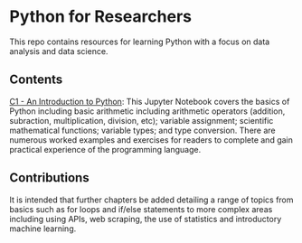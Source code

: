 # Python for Researchers

This repo contains resources for learning Python with a focus on data analysis and data science. 

## Contents

[C1 - An Introduction to Python](https://github.com/Research-and-Information-Service/python-for-researchers/blob/main/C1%20-%20An%20Introduction%20to%20Python.ipynb): This Jupyter Notebook covers the basics of Python including basic arithmetic including arithmetic operators (addition, subraction, multiplication, division, etc); variable assignment; scientific mathematical functions; variable types; and type conversion. There are numerous worked examples and exercises for readers to complete and gain practical experience of the programming language. 

## Contributions

It is intended that further chapters be added detailing a range of topics from basics such as for loops and if/else statements to more complex areas including using APIs, web scraping, the use of statistics and introductory machine learning.
